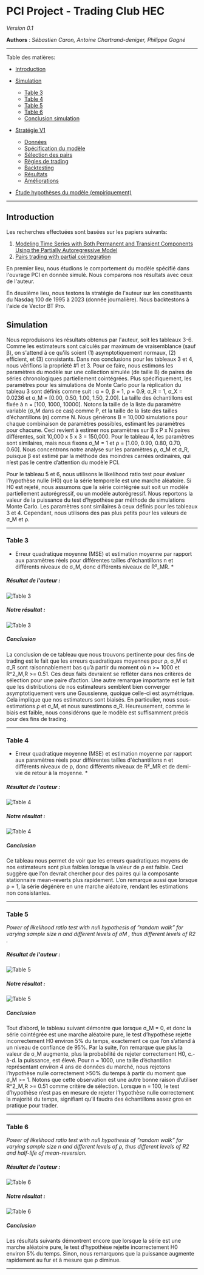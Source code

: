 # PCI Project - Trading Club HEC
*Version 0.1*

**Authors** : *Sébastien Caron, Antoine Chartrand-deniger, Philippe Gagné*

---
Table des matières:

- [Introduction](#introduction)
- [Simulation](#simulation)
    - [Table 3](#table-3)
    - [Table 4](#table-4)
    - [Table 5](#table-5)
    - [Table 6](#table-6)
    - [Conclusion simulation](#conclusion-simulation)
- [Stratégie V1](#stratégie-v1)
    - [Données](#données)
    - [Spécification du modèle](#spécification-du-modèle)
    - [Sélection des pairs](#sélection-des-pairs)
    - [Règles de trading](#règles-de-trading)
    - [Backtesting](#backtesting)
    - [Résultats](#résultats)
    - [Améliorations](#améliorations)

- [Étude hypothèses du modèle (empiriquement)](#étude-hypothèses-du-modèle)



---
## Introduction
Les recherches effectuées sont basées sur les papiers suivants:

1. [Modeling Time Series with Both Permanent and Transient Components Using the Partially Autoregressive Model](https://papers.ssrn.com/sol3/papers.cfm?abstract_id=2556957)
2. [Pairs trading with partial cointegration](https://www.econstor.eu/bitstream/10419/140632/1/858609614.pdf)

En premier lieu, nous étudions le comportement du modèle spécifié dans l'ouvrage PCI en donnée simulé. Nous comparons nos résultats avec ceux de l'auteur. 

En deuxième lieu, nous testons la stratégie de l'auteur sur les constituants du Nasdaq 100 de 1995 à 2023 (donnée journalière). Nous backtestons à l'aide de Vector BT Pro. 

## Simulation
Nous reproduisons les résultats obtenus par l'auteur, soit les tableaux 3-6. Comme les estimateurs sont calculés par maximum de vraisemblance (sauf β), on s'attend à ce qu'ils soient (1) asymptotiquement normaux, (2) efficient, et (3) consistants. Dans nos conclusions pour les tableaux 3 et 4, nous vérifions la propriété #1 et 3. Pour ce faire, nous estimons les paramètres du modèle sur une collection simulée (de taille B) de paires de séries chronologiques partiellement cointégrées. Plus spécifiquement, les paramètres pour les simulations de Monte Carlo pour la réplication du tableau 3 sont définis comme suit : α = 0, β = 1, ρ = 0.9, σ_R = 1, σ_X = 0.0236 et σ_M = [0.00, 0.50, 1.00, 1.50, 2.00]. La taille des échantillons est fixée à n = [100, 1000, 10000]. Notons la taille de la liste du paramètre variable (σ_M dans ce cas) comme P, et la taille de la liste des tailles d’échantillons (n) comme N. Nous générons B = 10,000 simulations pour chaque combinaison de paramètres possibles, estimant les paramètres pour chacune. Ceci revient à estimer nos paramètres sur B x P x N paires différentes, soit 10,000 x 5 x 3 = 150,000. Pour le tableau 4, les paramètres sont similaires, mais nous fixons σ_M = 1 et ρ = [1.00, 0.90, 0.80, 0.70, 0.60]. Nous concentrons notre analyse sur les paramètres ρ, σ_M et σ_R, puisque β est estimé par la méthode des moindres carrées ordinaires, qui n’est pas le centre d’attention du modèle PCI.

Pour le tableau 5 et 6, nous utilisons le likelihood ratio test pour évaluer l’hypothèse nulle (H0) que la série temporelle est une marche aléatoire. Si H0 est rejeté, nous assumons que la série cointégrée suit soit un modèle partiellement autorégressif, ou un modèle autorégressif. Nous reportons la valeur de la puissance du test d’hypothèse par méthode de simulations Monte Carlo. Les paramètres sont similaires à ceux définis pour les tableaux 3 et 4. Cependant, nous utilisons des pas plus petits pour les valeurs de σ_M et ρ.

---
### **Table 3** 
 * Erreur quadratique moyenne (MSE) et estimation moyenne par rapport aux paramètres réels pour différentes tailles d'échantillons n et différents niveaux de σ_M, donc différents niveaux de R²_MR. *


##### Résultat de l'auteur : 

![Table 3](images/Table3.png)

##### Notre résultat :

![Table 3](images/sigma_M_table.png)

##### Conclusion

La conclusion de ce tableau que nous trouvons pertinente pour des fins de trading est le fait que les erreurs quadratiques moyennes pour ρ, σ_M et σ_R sont raisonnablement bas qu’à partir du moment où n >= 1000 et R^2_M,R >= 0.51. Ces deux faits devraient se refléter dans nos critères de sélection pour une paire d’action.
Une autre remarque importante est le fait que les distributions de nos estimateurs semblent bien converger asymptotiquement vers une Gaussienne, quoique celle-ci est asymétrique. Cela implique que nos estimateurs sont biaisés. En particulier, nous sous-estimations ρ et σ_M, et nous surestimons σ_R. Heureusement, comme le biais est faible, nous considérons que le modèle est suffisamment précis pour des fins de trading.

---

### **Table 4**
  * Erreur quadratique moyenne (MSE) et estimation moyenne par rapport aux paramètres réels pour différentes tailles d'échantillons n et différents niveaux de ρ, donc différents niveaux de R²_MR et de demi-vie de retour à la moyenne. *

##### Résultat de l'auteur : 

![Table 4](images/Table4.png)

##### Notre résultat : 

![Table 4](images/rho_table.png)

##### Conclusion

Ce tableau nous permet de voir que les erreurs quadratiques moyens de nos estimateurs sont plus faibles lorsque la valeur de ρ est faible. Ceci suggère que l’on devrait chercher pour des paires qui la composante stationnaire mean-reverts plus rapidement. L’on remarque aussi que lorsque ρ = 1, la série dégénère en une marche aléatoire, rendant les estimations non consistantes.

---
### **Table 5**
 *Power of likelihood ratio test with null hypothesis of ”random walk” for varying sample size n and different levels of σM , thus different levels of R2 .*

##### Résultat de l'auteur : 

![Table 5](images/Table5.png)

##### Notre résultat : 

![Table 5](images/power_sigma_M_table.png)

##### Conclusion

Tout d’abord, le tableau suivant démontre que lorsque σ_M = 0, et donc la série cointégrée est une marche aléatoire pure, le test d’hypothèse rejette incorrectement H0 environ 5% du temps, exactement ce que l’on s’attend à un niveau de confiance de 95%. Par la suite, l’on remarque que plus la valeur de σ_M augmente, plus la probabilité de rejeter correctement H0, c.-à-d. la puissance, est élevé. Pour n = 1000, une taille d’échantillon représentant environ 4 ans de données du marché, nous rejetons l’hypothèse nulle correctement >50% du temps à partir du moment que σ_M >= 1. Notons que cette observation est une autre bonne raison d’utiliser R^2_M,R >= 0.51 comme critère de sélection. Lorsque n = 100, le test d’hypothèse n’est pas en mesure de rejeter l’hypothèse nulle correctement la majorité du temps, signifiant qu’il faudra des échantillons assez gros en pratique pour trader.

---
### **Table 6**
 *Power of likelihood ratio test with null hypothesis of ”random walk” for varying sample size n and different levels of ρ, thus different levels of R2 and half-life of mean-reversion.*

##### Résultat de l'auteur : 

![Table 6](images/Table6.png)

##### Notre résultat : 

![Table 6](images/power_rho_table.png)

##### Conclusion

Les résultats suivants démontrent encore que lorsque la série est une marche aléatoire pure, le test d’hypothèse rejette incorrectement H0 environ 5% du temps. Sinon, nous remarquons que la puissance augmente rapidement au fur et à mesure que ρ diminue.

---


